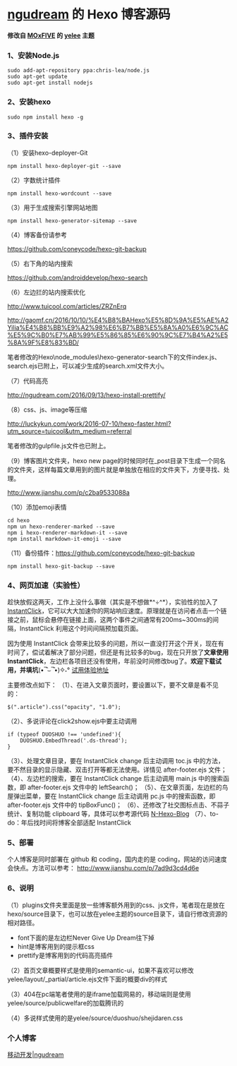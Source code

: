 # [ngudream](http://ngudream.com) 的 Hexo 博客源码

**修改自 [MOxFIVE](http://moxfive.xyz/) 的 [yelee](https://github.com/MOxFIVE/hexo-theme-yelee) 主题**

### 1、安装Node.js
	sudo add-apt-repository ppa:chris-lea/node.js
	sudo apt-get update
	sudo apt-get install nodejs

### 2、安装hexo
	sudo npm install hexo -g

### 3、插件安装
（1）安装hexo-deployer-Git

	npm install hexo-deployer-git --save

（2）字数统计插件
	
	npm install hexo-wordcount --save

（3）用于生成搜索引擎网站地图

	npm install hexo-generator-sitemap --save

（4）博客备份请参考

https://github.com/coneycode/hexo-git-backup

（5）右下角的站内搜索

https://github.com/androiddevelop/hexo-search

（6）左边拦的站内搜索优化

http://www.tuicool.com/articles/ZRZnErq

http://gaomf.cn/2016/10/10/%E4%B8%BAHexo%E5%8D%9A%E5%AE%A2Yilia%E4%B8%BB%E9%A2%98%E6%B7%BB%E5%8A%A0%E6%9C%AC%E5%9C%B0%E7%AB%99%E5%86%85%E6%90%9C%E7%B4%A2%E5%8A%9F%E8%83%BD/

笔者修改的Hexo\node_modules\hexo-generator-search下的文件index.js、search.ejs已附上，可以减少生成的search.xml文件大小。

（7）代码高亮

http://ngudream.com/2016/09/13/hexo-install-prettify/

（8）css、js、image等压缩

http://luckykun.com/work/2016-07-10/hexo-faster.html?utm_source=tuicool&utm_medium=referral

笔者修改的gulpfile.js文件也已附上。

（9）博客图片文件夹，hexo new page的时候同时在_post目录下生成一个同名的文件夹，这样每篇文章用到的图片就是单独放在相应的文件夹下，方便寻找、处理。

http://www.jianshu.com/p/c2ba9533088a

（10）添加emoji表情

	cd hexo
	npm un hexo-renderer-marked --save
	npm i hexo-renderer-markdown-it --save
	npm install markdown-it-emoji --save

（11）备份插件：https://github.com/coneycode/hexo-git-backup

	npm install hexo-git-backup --save

### 4、网页加速（实验性）

趁快放假这两天，工作上没什么事做（其实是不想做*^÷^*），实验性的加入了 [InstantClick](http://instantclick.io/)，它可以大大加速你的网站响应速度。原理就是在访问者点击一个链接之前，鼠标会悬停在链接上面，这两个事件之间通常有200ms~300ms的间隔，InstantClick 利用这个时间间隔预加载页面。

因为使用 InstantClick 会带来比较多的问题，所以一直没打开这个开关，现在有时间了，偿试着解决了部分问题，但还是有比较多的bug，现在只开放了**文章使用 InstantClick**，左边栏各项目还没有使用，年前没时间修改bug了。**欢迎下载试用，并填坑**(•‾̑⌣‾̑•)✧˖° [试用体验地址](http://ngudream.com)

主要修改点如下：
（1）、在进入文章页面时，要设置以下，要不文章是看不见的：
```
$(".article").css("opacity", "1.0");
```
（2）、多说评论在click2show.ejs中要主动调用
```
if (typeof DUOSHUO !== 'undefined'){
	DUOSHUO.EmbedThread('.ds-thread');
}
```
（3）、处理文章目录，要在 InstantClick change 后主动调用 toc.js 中的方法，要不然目录的显示隐藏、双击打开等都无法使用。详情见 after-footer.ejs 文件；
（4）、左边栏的搜索，要在 InstantClick change 后主动调用 main.js 中的搜索函数，即 after-footer.ejs 文件中的 leftSearch()；
（5）、在文章页面，左边栏的鸟屋弹出菜单，要在 InstantClick change 后主动调用 pc.js 中的搜索函数，即 after-footer.ejs 文件中的 tipBoxFunc()；
（6）、还修改了社交图标点击、不蒜子统计、复制功能 clipboard 等，具体可以参考源代码 [N-Hexo-Blog](https://github.com/ngudream/N-Hexo-Blog)
（7）、to-do：年后找时间将博客全部适配 InstantClick

### 5、部署
个人博客是同时部署在 github 和 coding，国内走的是 coding，网站的访问速度会快点。方法可以参考：
http://www.jianshu.com/p/7ad9d3cd4d6e

### 6、说明
（1）plugins文件夹里面是放一些博客额外用到的css、js文件，笔者现在是放在hexo/source目录下，也可以放在yelee主题的source目录下，请自行修改资源的相对路径。

* font下面的是左边栏Never Give Up Dream往下掉
* hint是博客用到的提示框css
* prettify是博客用到的代码高亮插件

（2）首页文章概要样式是使用的semantic-ui，如果不喜欢可以修改yelee/layout/_partial/article.ejs文件下面的概要div的样式

（3）404在pc端笔者使用的是iframe加载网易的，移动端则是使用yelee/source/publicwelfare的加载腾讯的

（4）多说样式使用的是yelee/source/duoshuo/shejidaren.css

### 个人博客

[移动开发|ngudream](http://ngudream.com)